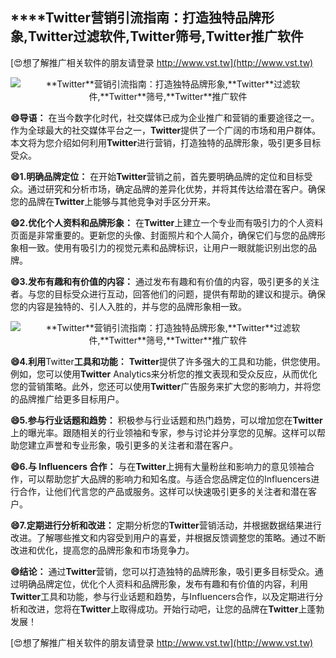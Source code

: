 ## ****Twitter**营销引流指南：打造独特品牌形象,**Twitter**过滤软件,**Twitter**筛号,**Twitter**推广软件**

[😍想了解推广相关软件的朋友请登录 http://www.vst.tw](http://www.vst.tw)

 <center><img src="https://vst.tw/MP4/tuiguang/png/4.png" alt="**Twitter**营销引流指南：打造独特品牌形象,**Twitter**过滤软件,**Twitter**筛号,**Twitter**推广软件"></center>

**😄导语：**
在当今数字化时代，社交媒体已成为企业推广和营销的重要途径之一。作为全球最大的社交媒体平台之一，**Twitter**提供了一个广阔的市场和用户群体。本文将为您介绍如何利用**Twitter**进行营销，打造独特的品牌形象，吸引更多目标受众。

**😄1.明确品牌定位：**
在开始**Twitter**营销之前，首先要明确品牌的定位和目标受众。通过研究和分析市场，确定品牌的差异化优势，并将其传达给潜在客户。确保您的品牌在**Twitter**上能够与其他竞争对手区分开来。

**😄2.优化个人资料和品牌形象：**
在**Twitter**上建立一个专业而有吸引力的个人资料页面是非常重要的。更新您的头像、封面照片和个人简介，确保它们与您的品牌形象相一致。使用有吸引力的视觉元素和品牌标识，让用户一眼就能识别出您的品牌。

**😄3.发布有趣和有价值的内容：**
通过发布有趣和有价值的内容，吸引更多的关注者。与您的目标受众进行互动，回答他们的问题，提供有帮助的建议和提示。确保您的内容是独特的、引人入胜的，并与您的品牌形象相一致。

 <center><img src="https://vst.tw/MP4/tuiguang/png/0.png" alt="**Twitter**营销引流指南：打造独特品牌形象,**Twitter**过滤软件,**Twitter**筛号,**Twitter**推广软件"></center>

**😄4.利用**Twitter**工具和功能：**
**Twitter**提供了许多强大的工具和功能，供您使用。例如，您可以使用**Twitter** Analytics来分析您的推文表现和受众反应，从而优化您的营销策略。此外，您还可以使用**Twitter**广告服务来扩大您的影响力，并将您的品牌推广给更多目标用户。

**😄5.参与行业话题和趋势：**
积极参与行业话题和热门趋势，可以增加您在**Twitter**上的曝光率。跟随相关的行业领袖和专家，参与讨论并分享您的见解。这样可以帮助您建立声誉和专业形象，吸引更多的关注者和潜在客户。

**😄6.与 Influencers 合作：**
与在**Twitter**上拥有大量粉丝和影响力的意见领袖合作，可以帮助您扩大品牌的影响力和知名度。与适合您品牌定位的Influencers进行合作，让他们代言您的产品或服务。这样可以快速吸引更多的关注者和潜在客户。

**😄7.定期进行分析和改进：**
定期分析您的**Twitter**营销活动，并根据数据结果进行改进。了解哪些推文和内容受到用户的喜爱，并根据反馈调整您的策略。通过不断改进和优化，提高您的品牌形象和市场竞争力。

**😄结论：**
通过**Twitter**营销，您可以打造独特的品牌形象，吸引更多目标受众。通过明确品牌定位，优化个人资料和品牌形象，发布有趣和有价值的内容，利用**Twitter**工具和功能，参与行业话题和趋势，与Influencers合作，以及定期进行分析和改进，您将在**Twitter**上取得成功。开始行动吧，让您的品牌在**Twitter**上蓬勃发展！

[😍想了解推广相关软件的朋友请登录 http://www.vst.tw](http://www.vst.tw)



